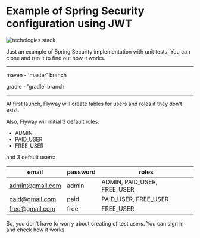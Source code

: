 # Example of Spring Security configuration using JWT

![techologies stack](https://repository-images.githubusercontent.com/262658312/c18fce00-97c5-11ea-99fb-ae7e85562362)

Just an example of Spring Security implementation with unit tests.
You can clone and run it to find out how it works.

-----------
maven - 'master' branch

gradle - 'gradle' branch

-----------

At first launch, Flyway will create tables 
for users and roles if they don't exist.

Also, Flyway will initial 3 default roles:
- ADMIN
- PAID_USER
- FREE_USER

and 3 default users:

|email|password|roles|
|-----|--------|-----|
|admin@gmail.com|admin|ADMIN, PAID_USER, FREE_USER|
|paid@gmail.com|paid|PAID_USER, FREE_USER|
|free@gmail.com|free|FREE_USER|

So, you don't have to worry about creating of test users. 
You can sign in and check how it works.